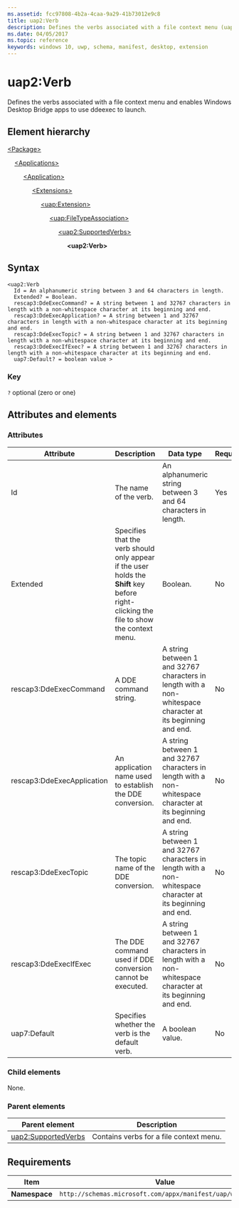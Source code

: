 ```yaml
---
ms.assetid: fcc97808-4b2a-4caa-9a29-41b73012e9c8
title: uap2:Verb
description: Defines the verbs associated with a file context menu (uap2:Verb).
ms.date: 04/05/2017
ms.topic: reference
keywords: windows 10, uwp, schema, manifest, desktop, extension 
---
```


# uap2:Verb

Defines the verbs associated with a file context menu and enables Windows Desktop Bridge apps to use ddeexec to launch.

## Element hierarchy

[\<Package\>](element-package.md)

&nbsp;&nbsp;&nbsp;&nbsp;[\<Applications\>](element-applications.md)

&nbsp;&nbsp;&nbsp;&nbsp; &nbsp;&nbsp;&nbsp;&nbsp;[\<Application\>](element-application.md)

&nbsp;&nbsp;&nbsp;&nbsp; &nbsp;&nbsp;&nbsp;&nbsp; &nbsp;&nbsp;&nbsp;&nbsp;[\<Extensions\>](element-1-extensions.md)

&nbsp;&nbsp;&nbsp;&nbsp; &nbsp;&nbsp;&nbsp;&nbsp; &nbsp;&nbsp;&nbsp;&nbsp; &nbsp;&nbsp;&nbsp;&nbsp;[\<uap:Extension\>](element-uap-extension.md)

&nbsp;&nbsp;&nbsp;&nbsp; &nbsp;&nbsp;&nbsp;&nbsp; &nbsp;&nbsp;&nbsp;&nbsp; &nbsp;&nbsp;&nbsp;&nbsp; &nbsp;&nbsp;&nbsp;&nbsp;[\<uap:FileTypeAssociation\>](element-uap-filetypeassociation.md)

&nbsp;&nbsp;&nbsp;&nbsp; &nbsp;&nbsp;&nbsp;&nbsp; &nbsp;&nbsp;&nbsp;&nbsp; &nbsp;&nbsp;&nbsp;&nbsp; &nbsp;&nbsp;&nbsp;&nbsp; &nbsp;&nbsp;&nbsp;&nbsp;[\<uap2:SupportedVerbs\>](element-uap2-supportedverbs.md)

&nbsp;&nbsp;&nbsp;&nbsp; &nbsp;&nbsp;&nbsp;&nbsp; &nbsp;&nbsp;&nbsp;&nbsp; &nbsp;&nbsp;&nbsp;&nbsp; &nbsp;&nbsp;&nbsp;&nbsp; &nbsp;&nbsp;&nbsp;&nbsp; &nbsp;&nbsp;&nbsp;&nbsp;**\<uap2:Verb\>**

## Syntax

```syntax
<uap2:Verb
  Id = An alphanumeric string between 3 and 64 characters in length.
  Extended? = Boolean.
  rescap3:DdeExecCommand? = A string between 1 and 32767 characters in length with a non-whitespace character at its beginning and end.
  rescap3:DdeExecApplication? = A string between 1 and 32767 characters in length with a non-whitespace character at its beginning and end.
  rescap3:DdeExecTopic? = A string between 1 and 32767 characters in length with a non-whitespace character at its beginning and end.
  rescap3:DdeExecIfExec? = A string between 1 and 32767 characters in length with a non-whitespace character at its beginning and end.
  uap7:Default? = boolean value >
```

### Key

`?` optional (zero or one)

## Attributes and elements

### Attributes

| Attribute | Description | Data type | Required |
|-----------|-------------|-----------|----------|
| Id | The name of the verb. | An alphanumeric string between 3 and 64 characters in length. | Yes |
| Extended | Specifies that the verb should only appear if the user holds the **Shift** key before right-clicking the file to show the context menu. | Boolean. | No |
| rescap3:DdeExecCommand | A DDE command string. | A string between 1 and 32767 characters in length with a non-whitespace character at its beginning and end. | No |
| rescap3:DdeExecApplication | An application name used to establish the DDE conversion. | A string between 1 and 32767 characters in length with a non-whitespace character at its beginning and end. | No |
| rescap3:DdeExecTopic | The topic name of the DDE conversion. | A string between 1 and 32767 characters in length with a non-whitespace character at its beginning and end. | No |
| rescap3:DdeExecIfExec | The DDE command used if DDE conversion cannot be executed. | A string between 1 and 32767 characters in length with a non-whitespace character at its beginning and end. | No |
| uap7:Default | Specifies whether the verb is the default verb. | A boolean value. | No |

### Child elements

None.

### Parent elements

| Parent element | Description |
|-|-|
| [uap2:SupportedVerbs](element-uap2-supportedverbs.md) | Contains verbs for a file context menu. |

## Requirements

| Item | Value |
|--|--|
| **Namespace** | `http://schemas.microsoft.com/appx/manifest/uap/windows10/2`
